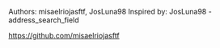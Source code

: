 Authors: misaelriojasftf, JosLuna98
Inspired by: JosLuna98 - address_search_field

https://github.com/misaelriojasftf